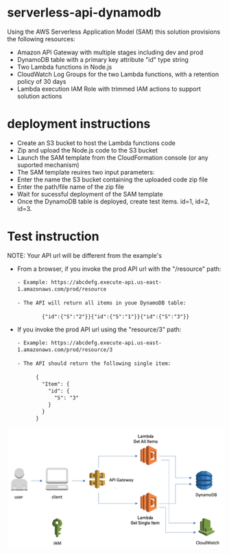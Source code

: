 # serverless-api-dynamodb

Using the AWS Serverless Application Model (SAM) this solution provisions the following resources:

- Amazon API Gateway with multiple stages including dev and prod 
- DynamoDB table with a primary key attribute "id" type string
- Two Lambda functions in Node.js 
- CloudWatch Log Groups for the two Lambda functions, with a retention policy of 30 days
- Lambda execution IAM Role with trimmed IAM actions to support solution actions

# deployment instructions

- Create an S3 bucket to host the Lambda functions code
- Zip and upload the Node.js code to the S3 bucket
- Launch the SAM template from the CloudFormation console (or any suported mechanism)
- The SAM template reuires two input parameters:
- Enter the name the S3 bucket containing the uploaded code zip file
- Enter the path/file name of the zip file
- Wait for sucessful deployment of the SAM template
- Once the DynamoDB table is deployed, create test items. id=1, id=2, id=3.


# Test instruction 

NOTE: Your API url will be different from the example's

- From a browser, if you invoke the prod API url with the "/resource" path:

      - Example: https://abcdefg.execute-api.us-east-1.amazonaws.com/prod/resource

      - The API will return all items in youe DynamoDB table: 

              {"id":{"S":"2"}}{"id":{"S":"1"}}{"id":{"S":"3"}}


- If you invoke the prod API url using the "resource/3" path:

      - Example: https://abcdefg.execute-api.us-east-1.amazonaws.com/prod/resource/3

      - The API should return the following single item:

            {
              "Item": {
                "id": {
                  "S": "3"
                }
              }
            }

![GitHub Logo](mbx-serverless-api.jpg)


